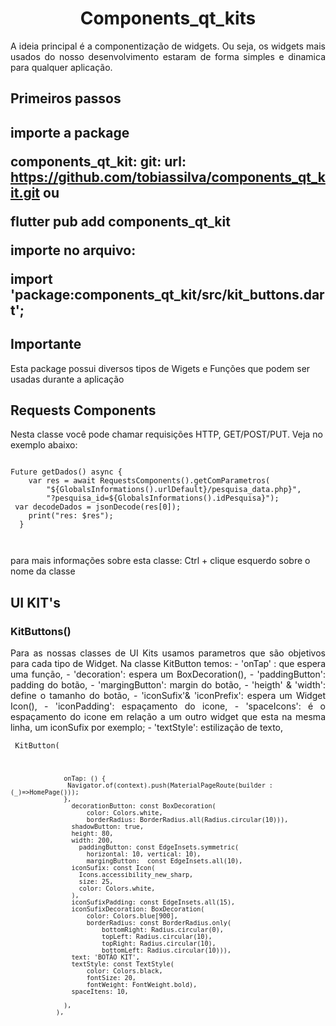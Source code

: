 <h1 align ='center'>Components_qt_kits</h1>
<p align = 'justify'>	A ideia principal é a componentização de widgets. Ou seja, os widgets mais usados do nosso desenvolvimento estaram de forma simples e dinamica para qualquer aplicação. </p>


<h2>Primeiros passos<h2>
<p>importe a package </p>
 

components_qt_kit:
      git:
        url: https://github.com/tobiassilva/components_qt_kit.git
ou 

flutter pub add components_qt_kit

importe no arquivo:

import 'package:components_qt_kit/src/kit_buttons.dart';

<h2 aligin='center'>Importante</h2>
<p> Esta package possui diversos tipos de Wigets e Funções que podem ser usadas durante a aplicação</p>

<h2>Requests Components</h2>

Nesta classe você pode chamar requisições HTTP,  GET/POST/PUT. Veja no exemplo abaixo:



<code>
Future getDados() async {
    var res = await RequestsComponents().getComParametros(
        "${GlobalsInformations().urlDefault}/pesquisa_data.php}",
        "?pesquisa_id=${GlobalsInformations().idPesquisa}");
 var decodeDados = jsonDecode(res[0]);
    print("res: $res");
  }
  
  </code>
 <p>para mais informações sobre esta classe: Ctrl + clique esquerdo sobre o nome da classe</p>

<h2>UI KIT's</h2>


<h3>KitButtons()</h3>


 <p align= 'justify'>Para as nossas classes de UI Kits usamos parametros que são objetivos para cada tipo de Widget.
 Na classe KitButton temos:
  - 'onTap' :  que espera uma função,
  - 'decoration': espera um BoxDecoration(),
  - 'paddingButton': padding do botão,
  - 'margingButton': margin do botão,
  - 'heigth' &  'width': define o tamanho do botão,
  - 'iconSufix'& 'iconPrefix': espera um Widget Icon(),
  - 'iconPadding': espaçamento do icone,
  - 'spaceIcons': é o espaçamento do icone em relação a um outro widget que esta na mesma linha, um iconSufix por exemplo;
  - 'textStyle': estilização de texto,
   </p>


 <code>  KitButton(
                    
                  onTap: () {
                   Navigator.of(context).push(MaterialPageRoute(builder :(_)=>HomePage()));
                  },
                    decorationButton: const BoxDecoration(
                        color: Colors.white,
                        borderRadius: BorderRadius.all(Radius.circular(10))),
                    shadowButton: true,
                    height: 80,
                    width: 200,
                      paddingButton: const EdgeInsets.symmetric(
                        horizontal: 10, vertical: 10),
                        margingButton:  const EdgeInsets.all(10),
                    iconSufix: const Icon(
                      Icons.accessibility_new_sharp,
                      size: 25,
                      color: Colors.white,
                    ),
                    iconSufixPadding: const EdgeInsets.all(15),
                    iconSufixDecoration: BoxDecoration(
                        color: Colors.blue[900],
                        borderRadius: const BorderRadius.only(
                            bottomRight: Radius.circular(0),
                            topLeft: Radius.circular(10),
                            topRight: Radius.circular(10),
                            bottomLeft: Radius.circular(10))),
                    text: 'BOTÃO KIT',
                    textStyle: const TextStyle(
                        color: Colors.black,
                        fontSize: 20,
                        fontWeight: FontWeight.bold),
                    spaceItens: 10,
                  
                  ),
                ),
 </code>
 
	
 

